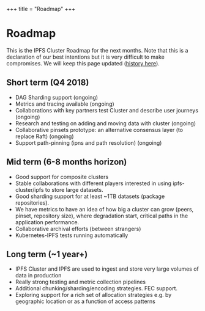 +++
title = "Roadmap"
+++

# Roadmap

This is the IPFS Cluster Roadmap for the next months. Note that this is a declaration of our best intentions but it is very difficult to make compromises. We will keep this page updated ([history here](https://github.com/ipfs/ipfs-cluster-website/commits/master/content/roadmap.md)).

## Short term (Q4 2018)

* DAG Sharding support (ongoing)
* Metrics and tracing available (ongoing)
* Collaborations with key partners test Cluster and describe user journeys (ongoing)
* Research and testing on adding and moving data with cluster (ongoing)
* Collaborative pinsets prototype: an alternative consensus layer (to replace Raft) (ongoing)
* Support path-pinning (ipns and path resolution) (ongoing)

## Mid term (6-8 months horizon)

* Good support for composite clusters
* Stable collaborations with different players interested in using ipfs-cluster/ipfs to store large datasets.
* Good sharding support for at least ~1TB datasets (package repositories).
* We have metrics to have an idea of how big a cluster can grow (peers, pinset, repository size), where degradation start, critical paths in the application performance.
* Collaborative archival efforts (between strangers)
* Kubernetes-IPFS tests running automatically

## Long term (~1 year+)

* IPFS Cluster and IPFS are used to ingest and store very large volumes of data in production
* Really strong testing and metric collection pipelines
* Additional chunking/sharding/encoding strategies. FEC support.
* Exploring support for a rich set of allocation strategies e.g. by geographic location or as a function of access patterns
